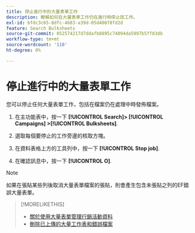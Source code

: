 ```yaml
---
title: 停止進行中的大量表單工作
description: 瞭解如何在大量表單工作仍在進行時停止該工作。
exl-id: bfdc3c65-8dfc-4683-a39d-05d40078fd2d
feature: Search Bulksheets
source-git-commit: 052574217d7ddafb8895c74094da5997b5ff83db
workflow-type: tm+mt
source-wordcount: '110'
ht-degree: 0%

---
```


# 停止進行中的大量表單工作

您可以停止任何大量表單工作，包括在檔案仍在處理中時發佈檔案。

1. 在主功能表中，按一下 **[!UICONTROL Search]> [!UICONTROL Campaigns] >[!UICONTROL Bulksheets]**.

1. 選取每個要停止的工作旁邊的核取方塊。

1. 在資料表格上方的工具列中，按一下 **[!UICONTROL Stop job]**.

1. 在確認訊息中，按一下 **[!UICONTROL O]**.

>[!NOTE]
>
>如果在張貼某些列後取消大量表單檔案的張貼，則會產生包含未張貼之列的EF錯誤大量表單。

>[!MORELIKETHIS]
>
>* [關於使用大量表單管理行銷活動資料](bulksheet-about.md)
>* [刪除已上傳的大量工作表和錯誤檔案](bulksheet-delete.md)
